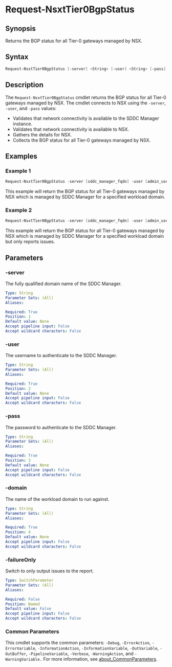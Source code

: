# Request-NsxtTier0BgpStatus

## Synopsis

Returns the BGP status for all Tier-0 gateways managed by NSX.

## Syntax

```powershell
Request-NsxtTier0BgpStatus [-server] <String> [-user] <String> [-pass] <String> [-domain] <String> [-failureOnly] [<CommonParameters>]
```

## Description

The `Request-NsxtTier0BgpStatus` cmdlet returns the BGP status for all Tier-0 gateways managed by NSX.
The cmdlet connects to NSX using the `-server`, `-user`, and `-pass` values:

- Validates that network connectivity is available to the SDDC Manager instance.
- Validates that network connectivity is available to NSX.
- Gathers the details for NSX.
- Collects the BGP status for all Tier-0 gateways managed by NSX.

## Examples

### Example 1

```powershell
Request-NsxtTier0BgpStatus -server [sddc_manager_fqdn] -user [admin_username] -pass [admin_password] -domain [workload_domain_name]
```

This example will return the BGP status for all Tier-0 gateways managed by NSX which is managed by SDDC Manager for a specified workload domain.

### Example 2

```powershell
Request-NsxtTier0BgpStatus -server [sddc_manager_fqdn] -user [admin_username] -pass [admin_password] -domain [workload_domain_name] -failureOnly
```

This example will return the BGP status for all Tier-0 gateways managed by NSX which is managed by SDDC Manager for a specified workload domain but only reports issues.

## Parameters

### -server

The fully qualified domain name of the SDDC Manager.

```yaml
Type: String
Parameter Sets: (All)
Aliases:

Required: True
Position: 1
Default value: None
Accept pipeline input: False
Accept wildcard characters: False
```

### -user

The username to authenticate to the SDDC Manager.

```yaml
Type: String
Parameter Sets: (All)
Aliases:

Required: True
Position: 2
Default value: None
Accept pipeline input: False
Accept wildcard characters: False
```

### -pass

The password to authenticate to the SDDC Manager.

```yaml
Type: String
Parameter Sets: (All)
Aliases:

Required: True
Position: 3
Default value: None
Accept pipeline input: False
Accept wildcard characters: False
```

### -domain

The name of the workload domain to run against.

```yaml
Type: String
Parameter Sets: (All)
Aliases:

Required: True
Position: 4
Default value: None
Accept pipeline input: False
Accept wildcard characters: False
```

### -failureOnly

Switch to only output issues to the report.

```yaml
Type: SwitchParameter
Parameter Sets: (All)
Aliases:

Required: False
Position: Named
Default value: False
Accept pipeline input: False
Accept wildcard characters: False
```

### Common Parameters

This cmdlet supports the common parameters: `-Debug`, `-ErrorAction`, `-ErrorVariable`, `-InformationAction`, `-InformationVariable`, `-OutVariable`, `-OutBuffer`, `-PipelineVariable`, `-Verbose`, `-WarningAction`, and `-WarningVariable.` For more information, see [about_CommonParameters](http://go.microsoft.com/fwlink/?LinkID=113216).
